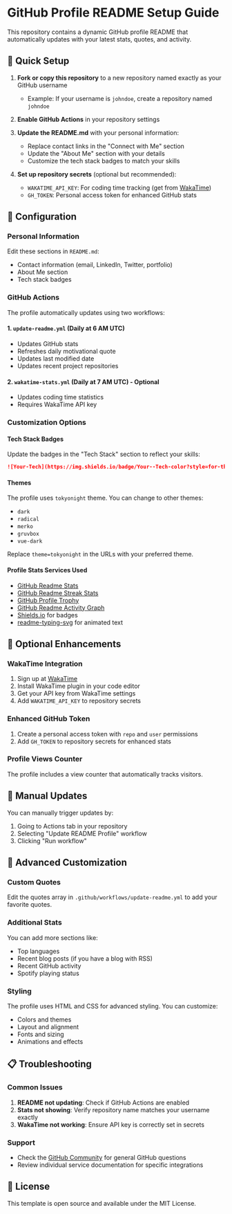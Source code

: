 # GitHub Profile README Setup Guide

This repository contains a dynamic GitHub profile README that automatically updates with your latest stats, quotes, and activity.

## 🚀 Quick Setup

1. **Fork or copy this repository** to a new repository named exactly as your GitHub username
   - Example: If your username is `johndoe`, create a repository named `johndoe`

2. **Enable GitHub Actions** in your repository settings

3. **Update the README.md** with your personal information:
   - Replace contact links in the "Connect with Me" section
   - Update the "About Me" section with your details
   - Customize the tech stack badges to match your skills

4. **Set up repository secrets** (optional but recommended):
   - `WAKATIME_API_KEY`: For coding time tracking (get from [WakaTime](https://wakatime.com/settings/account))
   - `GH_TOKEN`: Personal access token for enhanced GitHub stats

## 🔧 Configuration

### Personal Information
Edit these sections in `README.md`:
- Contact information (email, LinkedIn, Twitter, portfolio)
- About Me section
- Tech stack badges

### GitHub Actions
The profile automatically updates using two workflows:

#### 1. `update-readme.yml` (Daily at 6 AM UTC)
- Updates GitHub stats
- Refreshes daily motivational quote
- Updates last modified date
- Updates recent project repositories

#### 2. `wakatime-stats.yml` (Daily at 7 AM UTC) - Optional
- Updates coding time statistics
- Requires WakaTime API key

### Customization Options

#### Tech Stack Badges
Update the badges in the "Tech Stack" section to reflect your skills:
```markdown
![Your-Tech](https://img.shields.io/badge/Your--Tech-color?style=for-the-badge&logo=logo-name&logoColor=white)
```

#### Themes
The profile uses `tokyonight` theme. You can change to other themes:
- `dark`
- `radical` 
- `merko`
- `gruvbox`
- `vue-dark`

Replace `theme=tokyonight` in the URLs with your preferred theme.

#### Profile Stats Services Used
- [GitHub Readme Stats](https://github.com/anuraghazra/github-readme-stats)
- [GitHub Readme Streak Stats](https://github.com/DenverCoder1/github-readme-streak-stats)
- [GitHub Profile Trophy](https://github.com/ryo-ma/github-profile-trophy)
- [GitHub Readme Activity Graph](https://github.com/Ashutosh00710/github-readme-activity-graph)
- [Shields.io](https://shields.io/) for badges
- [readme-typing-svg](https://github.com/DenverCoder1/readme-typing-svg) for animated text

## 🎯 Optional Enhancements

### WakaTime Integration
1. Sign up at [WakaTime](https://wakatime.com/)
2. Install WakaTime plugin in your code editor
3. Get your API key from WakaTime settings
4. Add `WAKATIME_API_KEY` to repository secrets

### Enhanced GitHub Token
1. Create a personal access token with `repo` and `user` permissions
2. Add `GH_TOKEN` to repository secrets for enhanced stats

### Profile Views Counter
The profile includes a view counter that automatically tracks visitors.

## 🔄 Manual Updates

You can manually trigger updates by:
1. Going to Actions tab in your repository
2. Selecting "Update README Profile" workflow
3. Clicking "Run workflow"

## 🎨 Advanced Customization

### Custom Quotes
Edit the quotes array in `.github/workflows/update-readme.yml` to add your favorite quotes.

### Additional Stats
You can add more sections like:
- Top languages
- Recent blog posts (if you have a blog with RSS)
- Recent GitHub activity
- Spotify playing status

### Styling
The profile uses HTML and CSS for advanced styling. You can customize:
- Colors and themes
- Layout and alignment
- Fonts and sizing
- Animations and effects

## 📋 Troubleshooting

### Common Issues
1. **README not updating**: Check if GitHub Actions are enabled
2. **Stats not showing**: Verify repository name matches your username exactly
3. **WakaTime not working**: Ensure API key is correctly set in secrets

### Support
- Check the [GitHub Community](https://github.community/) for general GitHub questions
- Review individual service documentation for specific integrations

## 📄 License

This template is open source and available under the MIT License.
